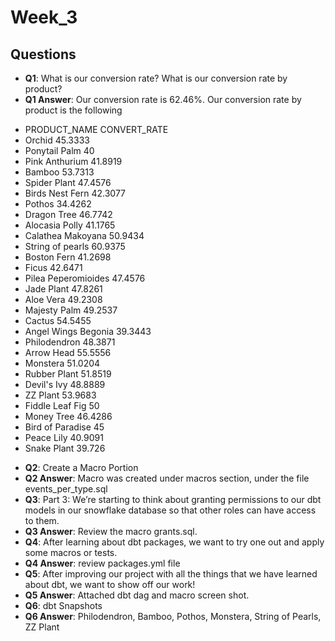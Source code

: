 # Week_3

## Questions
- **Q1**: What is our conversion rate? What is our conversion rate by product?
- **Q1 Answer**: Our conversion rate is 62.46%. Our conversion rate by product is the following
* PRODUCT_NAME	CONVERT_RATE
* Orchid	45.3333
* Ponytail Palm	40
* Pink Anthurium	41.8919
* Bamboo	53.7313
* Spider Plant	47.4576
* Birds Nest Fern	42.3077
* Pothos	34.4262
* Dragon Tree	46.7742
* Alocasia Polly	41.1765
* Calathea Makoyana	50.9434
* String of pearls	60.9375
* Boston Fern	41.2698
* Ficus	42.6471
* Pilea Peperomioides	47.4576
* Jade Plant	47.8261
* Aloe Vera	49.2308
* Majesty Palm	49.2537
* Cactus	54.5455
* Angel Wings Begonia	39.3443
* Philodendron	48.3871
* Arrow Head	55.5556
* Monstera	51.0204
* Rubber Plant	51.8519
* Devil's Ivy	48.8889
* ZZ Plant	53.9683
* Fiddle Leaf Fig	50
* Money Tree	46.4286
* Bird of Paradise	45
* Peace Lily	40.9091
* Snake Plant	39.726
- **Q2**: Create a Macro Portion
- **Q2 Answer**: Macro was created under macros section, under the file events_per_type.sql 
- **Q3**: Part 3: We’re starting to think about granting permissions to our dbt models in our snowflake database so that other roles can have access to them.
- **Q3 Answer**: Review the macro grants.sql.
- **Q4**: After learning about dbt packages, we want to try one out and apply some macros or tests.
- **Q4 Answer**: review packages.yml file
- **Q5**: After improving our project with all the things that we have learned about dbt, we want to show off our work!
- **Q5 Answer**: Attached dbt dag and macro screen shot.
- **Q6**: dbt Snapshots
- **Q6 Answer**: Philodendron, Bamboo, Pothos, Monstera, String of Pearls, ZZ Plant